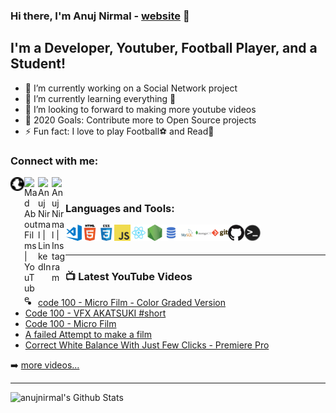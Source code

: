 ### Hi there, I'm Anuj Nirmal - [website] 👋


## I'm a Developer, Youtuber, Football Player, and a Student!

- 🔭 I’m currently working on a Social Network project
- 🌱 I’m currently learning everything 🤣
- 👯 I’m looking to forward to making more youtube videos
- 🥅 2020 Goals: Contribute more to Open Source projects
- ⚡ Fun fact: I love to play Football⚽ and Read📖



### Connect with me:

[<img align="left" alt="anujnirmal.com" width="22px" src="https://raw.githubusercontent.com/iconic/open-iconic/master/svg/globe.svg" />][website]
[<img align="left" alt="Mad About Films | YouTube" width="22px" src="https://cdn.jsdelivr.net/npm/simple-icons@v3/icons/youtube.svg" />][youtube]
[<img align="left" alt="Anuj Nirmal | LinkedIn" width="22px" src="https://cdn.jsdelivr.net/npm/simple-icons@v3/icons/linkedin.svg" />][linkedin]
[<img align="left" alt="Anuj Nirmal | Instagram" width="22px" src="https://cdn.jsdelivr.net/npm/simple-icons@v3/icons/instagram.svg" />][instagram]

<br />

### Languages and Tools:

[<img align="left" alt="Visual Studio Code" width="26px" src="https://raw.githubusercontent.com/github/explore/80688e429a7d4ef2fca1e82350fe8e3517d3494d/topics/visual-studio-code/visual-studio-code.png" />][link]
[<img align="left" alt="HTML5" width="26px" src="https://raw.githubusercontent.com/github/explore/80688e429a7d4ef2fca1e82350fe8e3517d3494d/topics/html/html.png" />][link]
[<img align="left" alt="CSS3" width="26px" src="https://raw.githubusercontent.com/github/explore/80688e429a7d4ef2fca1e82350fe8e3517d3494d/topics/css/css.png" />][link]
[<img align="left" alt="JavaScript" width="26px" src="https://raw.githubusercontent.com/github/explore/80688e429a7d4ef2fca1e82350fe8e3517d3494d/topics/javascript/javascript.png" />][link]
[<img align="left" alt="React" width="26px" src="https://raw.githubusercontent.com/github/explore/80688e429a7d4ef2fca1e82350fe8e3517d3494d/topics/react/react.png" />][link]
[<img align="left" alt="Node.js" width="26px" src="https://raw.githubusercontent.com/github/explore/80688e429a7d4ef2fca1e82350fe8e3517d3494d/topics/nodejs/nodejs.png" />][link]
[<img align="left" alt="SQL" width="26px" src="https://raw.githubusercontent.com/github/explore/80688e429a7d4ef2fca1e82350fe8e3517d3494d/topics/sql/sql.png" />][link]
[<img align="left" alt="MySQL" width="26px" src="https://raw.githubusercontent.com/github/explore/80688e429a7d4ef2fca1e82350fe8e3517d3494d/topics/mysql/mysql.png" />][link]
[<img align="left" alt="MongoDB" width="26px" src="https://raw.githubusercontent.com/github/explore/80688e429a7d4ef2fca1e82350fe8e3517d3494d/topics/mongodb/mongodb.png" />][link]
[<img align="left" alt="Git" width="26px" src="https://raw.githubusercontent.com/github/explore/80688e429a7d4ef2fca1e82350fe8e3517d3494d/topics/git/git.png" />][link]
[<img align="left" alt="GitHub" width="26px" src="https://raw.githubusercontent.com/github/explore/78df643247d429f6cc873026c0622819ad797942/topics/github/github.png" />][link]
[<img align="left" alt="Terminal" width="26px" src="https://raw.githubusercontent.com/github/explore/80688e429a7d4ef2fca1e82350fe8e3517d3494d/topics/terminal/terminal.png" />][link]

<br />
<br />



---

### 📺 Latest YouTube Videos

<!-- YOUTUBE:START -->
- [code 100 - Micro Film - Color Graded Version](https://www.youtube.com/watch?v=8hn1i_zAB3g)
- [Code 100 - VFX AKATSUKI #short](https://www.youtube.com/watch?v=u7jzHLKuW18)
- [Code 100 - Micro Film](https://www.youtube.com/watch?v=ZmIvr5ACpeU)
- [A failed Attempt to make a film](https://www.youtube.com/watch?v=r4PyHZFAeCk)
- [Correct  White Balance With Just Few Clicks - Premiere Pro](https://www.youtube.com/watch?v=BP3meQoETIc)
<!-- YOUTUBE:END -->

➡️ [more videos...](https://youtube.com/madaboutfilms)

---

  <img align="left" alt="anujnirmal's Github Stats" src="https://github-readme-stats.vercel.app/api?username=anujnirmal&show_icons=true&hide_border=true" />



[website]: https://anujnirmal.com
[youtube]: https://youtube.com/madaboutfilms
[instagram]: https://instagram.com/arknirmal
[linkedin]: https://linkedin.com/in/anuj-nirmal-1b82191ab
[link]: https://github.com/anujnirmal#hi-there-im-anuj-nirmal---website-
